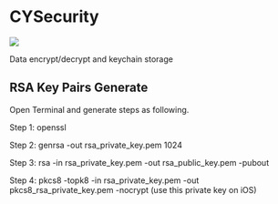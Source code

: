 # CYSecurity

![](https://img.shields.io/cocoapods/v/CYSecurity.svg?style=flat)

Data encrypt/decrypt and keychain storage

## RSA Key Pairs Generate
Open Terminal and generate steps as following.

Step 1: openssl

Step 2: genrsa -out rsa_private_key.pem 1024

Step 3: rsa -in rsa_private_key.pem -out rsa_public_key.pem -pubout

Step 4: pkcs8 -topk8 -in rsa_private_key.pem -out pkcs8_rsa_private_key.pem -nocrypt (use this private key on iOS)

